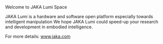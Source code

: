Welcome to JAKA Lumi Space

JAKA Lumi is a hardware and software open platform especially towards intelligent manipulation 
We hope JAKA Lumi could speed-up your research and development in embodied intelligence.

For more details: www.jaka.com
